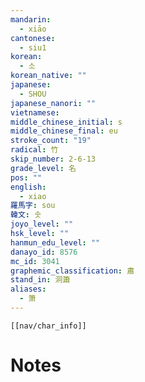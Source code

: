 ```yaml
---
mandarin:
  - xiāo
cantonese:
  - siu1
korean:
  - 소
korean_native: ""
japanese:
  - SHOU
japanese_nanori: ""
vietnamese:
middle_chinese_initial: s
middle_chinese_final: eu
stroke_count: "19"
radical: 竹
skip_number: 2-6-13
grade_level: 名
pos: ""
english:
  - xiao
羅馬字: sou
韓文: 솟
joyo_level: ""
hsk_level: ""
hanmun_edu_level: ""
danayo_id: 8576
mc_id: 3041
graphemic_classification: 肅
stand_in: 洞簫
aliases:
  - 箫
---
```

```meta-bind-embed
[[nav/char_info]]
```

# Notes
